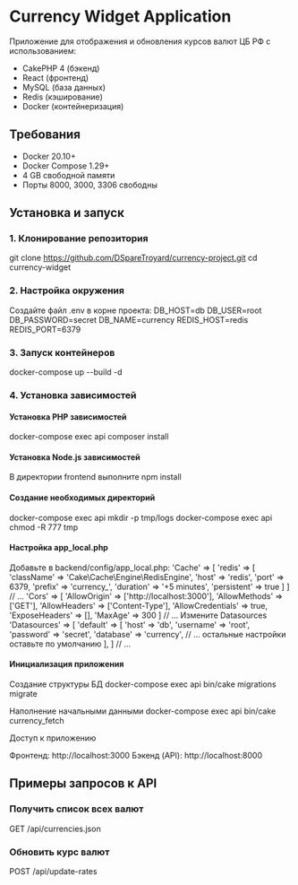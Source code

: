 # Currency Widget Application

Приложение для отображения и обновления курсов валют ЦБ РФ с использованием:
- CakePHP 4 (бэкенд)
- React (фронтенд)
- MySQL (база данных)
- Redis (кэширование)
- Docker (контейнеризация)

## Требования
- Docker 20.10+
- Docker Compose 1.29+
- 4 GB свободной памяти
- Порты 8000, 3000, 3306 свободны

## Установка и запуск

### 1. Клонирование репозитория
git clone https://github.com/DSpareTroyard/currency-project.git
cd currency-widget

### 2. Настройка окружения
Создайте файл .env в корне проекта:
DB_HOST=db
DB_USER=root
DB_PASSWORD=secret
DB_NAME=currency
REDIS_HOST=redis
REDIS_PORT=6379

### 3. Запуск контейнеров
docker-compose up --build -d

### 4. Установка зависимостей
#### Установка PHP зависимостей
docker-compose exec api composer install

#### Установка Node.js зависимостей
В директории frontend выполните
npm install

#### Создание необходимых директорий
docker-compose exec api mkdir -p tmp/logs
docker-compose exec api chmod -R 777 tmp

#### Настройка app_local.php
Добавьте в backend/config/app_local.php:
'Cache' => [
    'redis' => [
        'className' => 'Cake\Cache\Engine\RedisEngine',
        'host' => 'redis',
        'port' => 6379,
        'prefix' => 'currency_',
        'duration' => '+5 minutes',
        'persistent' => true
    ]
]
// ...
'Cors' => [
    'AllowOrigin' => ['http://localhost:3000'],
    'AllowMethods' => ['GET'],
    'AllowHeaders' => ['Content-Type'],
    'AllowCredentials' => true,
    'ExposeHeaders' => [],
    'MaxAge' => 300
]
// ...
Измените Datasources
'Datasources' => [
    'default' => [
        'host' => 'db',
        'username' => 'root',
        'password' => 'secret',
        'database' => 'currency',
        // ... остальные настройки оставьте по умолчанию
    ],
]
// ...

####  Инициализация приложения
Создание структуры БД
docker-compose exec api bin/cake migrations migrate

Наполнение начальными данными
docker-compose exec api bin/cake currency_fetch

Доступ к приложению

Фронтенд: http://localhost:3000
Бэкенд (API): http://localhost:8000

## Примеры запросов к API

### Получить список всех валют
GET /api/currencies.json

### Обновить курс валют
POST /api/update-rates
